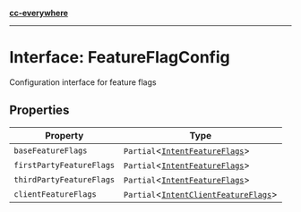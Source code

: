 [**cc-everywhere**](../../../../../index.md)

***

# Interface: FeatureFlagConfig

Configuration interface for feature flags

## Properties

| Property | Type |
| ------ | ------ |
| `baseFeatureFlags` | `Partial`<[`IntentFeatureFlags`](../../local-feature-flag-service/type-aliases/intent-feature-flags.md)\> |
| `firstPartyFeatureFlags` | `Partial`<[`IntentFeatureFlags`](../../local-feature-flag-service/type-aliases/intent-feature-flags.md)\> |
| `thirdPartyFeatureFlags` | `Partial`<[`IntentFeatureFlags`](../../local-feature-flag-service/type-aliases/intent-feature-flags.md)\> |
| `clientFeatureFlags` | `Partial`<[`IntentClientFeatureFlags`](../../local-feature-flag-service/type-aliases/intent-client-feature-flags.md)\> |
